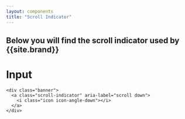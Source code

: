 ```yaml
---
layout: components
title: "Scroll Indicator"
---
```


## Below you will find the scroll indicator used by {{site.brand}}

# Input
<div class="banner">
  <a class="scroll-indicator" aria-label="scroll down" href="#">
    <i class="icon icon-angle-down"></i>
  </a>  
</div>

```
<div class="banner">
  <a class="scroll-indicator" aria-label="scroll down">
    <i class="icon icon-angle-down"></i>
  </a>  
</div>
```
